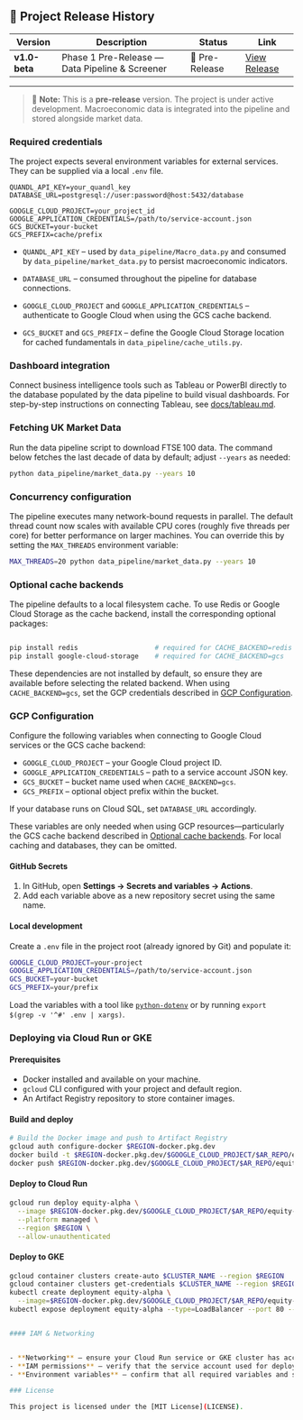## 📢 Project Release History

| Version | Description | Status | Link |
|---|---|---|---|
| **v1.0-beta** | Phase 1 Pre-Release — Data Pipeline & Screener | 🚧 Pre-Release | [View Release](https://github.com/DataByRajesh/EquityAlphaEngine/releases/tag/v1.0-beta) |

---

> 📝 **Note:**
> This is a **pre-release** version. The project is under active development.
> Macroeconomic data is integrated into the pipeline and stored alongside market
> data.

### Required credentials

The project expects several environment variables for external services. They
can be supplied via a local `.env` file.

```env
QUANDL_API_KEY=your_quandl_key
DATABASE_URL=postgresql://user:password@host:5432/database

GOOGLE_CLOUD_PROJECT=your_project_id
GOOGLE_APPLICATION_CREDENTIALS=/path/to/service-account.json
GCS_BUCKET=your-bucket
GCS_PREFIX=cache/prefix

```

- `QUANDL_API_KEY` – used by `data_pipeline/Macro_data.py` and consumed by
  `data_pipeline/market_data.py` to persist macroeconomic indicators.
- `DATABASE_URL` – consumed throughout the pipeline for database connections.

- `GOOGLE_CLOUD_PROJECT` and `GOOGLE_APPLICATION_CREDENTIALS` – authenticate to
  Google Cloud when using the GCS cache backend.
- `GCS_BUCKET` and `GCS_PREFIX` – define the Google Cloud Storage location for
  cached fundamentals in `data_pipeline/cache_utils.py`.


### Dashboard integration

Connect business intelligence tools such as Tableau or PowerBI directly to the
database populated by the data pipeline to build visual dashboards.
For step-by-step instructions on connecting Tableau, see
[docs/tableau.md](docs/tableau.md).

### Fetching UK Market Data

Run the data pipeline script to download FTSE 100 data. The command below
fetches the last decade of data by default; adjust `--years` as needed:

```bash
python data_pipeline/market_data.py --years 10
```

### Concurrency configuration

The pipeline executes many network-bound requests in parallel. The default
thread count now scales with available CPU cores (roughly five threads per
core) for better performance on larger machines. You can override this by
setting the `MAX_THREADS` environment variable:

```bash
MAX_THREADS=20 python data_pipeline/market_data.py --years 10
```

### Optional cache backends

The pipeline defaults to a local filesystem cache. To use Redis or Google Cloud
Storage as the cache backend, install the corresponding optional packages:

```bash

pip install redis                   # required for CACHE_BACKEND=redis
pip install google-cloud-storage    # required for CACHE_BACKEND=gcs
```

These dependencies are not installed by default, so ensure they are available
before selecting the related backend. When using `CACHE_BACKEND=gcs`, set the
GCP credentials described in [GCP Configuration](#gcp-configuration).

### GCP Configuration

Configure the following variables when connecting to Google Cloud services or
the GCS cache backend:

- `GOOGLE_CLOUD_PROJECT` – your Google Cloud project ID.
- `GOOGLE_APPLICATION_CREDENTIALS` – path to a service account JSON key.
- `GCS_BUCKET` – bucket name used when `CACHE_BACKEND=gcs`.
- `GCS_PREFIX` – optional object prefix within the bucket.

If your database runs on Cloud SQL, set `DATABASE_URL` accordingly.

These variables are only needed when using GCP resources—particularly the GCS
cache backend described in [Optional cache backends](#optional-cache-backends).
For local caching and databases, they can be omitted.

#### GitHub Secrets

1. In GitHub, open **Settings → Secrets and variables → Actions**.
2. Add each variable above as a new repository secret using the same name.

#### Local development

Create a `.env` file in the project root (already ignored by Git) and populate it:

```bash
GOOGLE_CLOUD_PROJECT=your-project
GOOGLE_APPLICATION_CREDENTIALS=/path/to/service-account.json
GCS_BUCKET=your-bucket
GCS_PREFIX=your/prefix
```

Load the variables with a tool like [`python-dotenv`](https://github.com/theskumar/python-dotenv) or by running
`export $(grep -v '^#' .env | xargs)`.

### Deploying via Cloud Run or GKE

#### Prerequisites

- Docker installed and available on your machine.
- `gcloud` CLI configured with your project and default region.
- An Artifact Registry repository to store container images.


#### Build and deploy


```bash
# Build the Docker image and push to Artifact Registry
gcloud auth configure-docker $REGION-docker.pkg.dev
docker build -t $REGION-docker.pkg.dev/$GOOGLE_CLOUD_PROJECT/$AR_REPO/equity-alpha:latest .
docker push $REGION-docker.pkg.dev/$GOOGLE_CLOUD_PROJECT/$AR_REPO/equity-alpha:latest
```

#### Deploy to Cloud Run

```bash
gcloud run deploy equity-alpha \
  --image $REGION-docker.pkg.dev/$GOOGLE_CLOUD_PROJECT/$AR_REPO/equity-alpha:latest \
  --platform managed \
  --region $REGION \
  --allow-unauthenticated
```

#### Deploy to GKE

```bash
gcloud container clusters create-auto $CLUSTER_NAME --region $REGION
gcloud container clusters get-credentials $CLUSTER_NAME --region $REGION
kubectl create deployment equity-alpha \
  --image=$REGION-docker.pkg.dev/$GOOGLE_CLOUD_PROJECT/$AR_REPO/equity-alpha:latest
kubectl expose deployment equity-alpha --type=LoadBalancer --port 80 --target-port 8080


#### IAM & Networking


- **Networking** – ensure your Cloud Run service or GKE cluster has access to any required external resources.
- **IAM permissions** – verify that the service account used for deployment can read from Artifact Registry and access GCP services.
- **Environment variables** – confirm that all required variables and secrets are provided during deployment.

### License

This project is licensed under the [MIT License](LICENSE).
